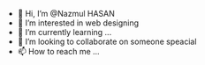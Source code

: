 - 👋 Hi, I’m @Nazmul HASAN
- 👀 I’m interested in web designing
- 🌱 I’m currently learning ...
- 💞️ I’m looking to collaborate on someone speacial
- 📫 How to reach me ...

<!---
Nazmul2021/Nazmul2021 is a ✨ special ✨ repository because its `README.md` (this file) appears on your GitHub profile.
You can click the Preview link to take a look at your changes.
--->
